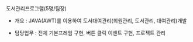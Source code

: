 
도서관리프로그램(5명/팀장) 

* 개요     : JAVA(AWT)를 이용하여 도서대여관리(회원관리, 도서관리, 대여관리)개발

* 담당업무 : 전체 기본프레임 구현, 버튼 클릭 이벤트 구현, 프로젝트 관리

